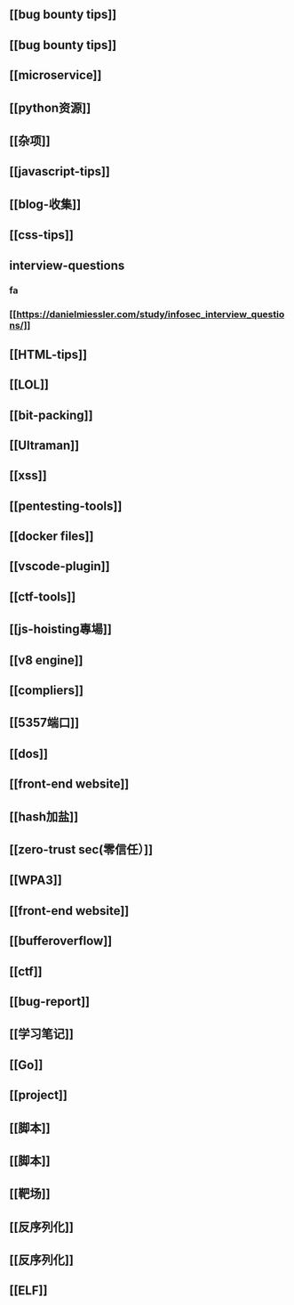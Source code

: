 ## [[bug bounty tips]]
## [[bug bounty tips]]
## [[microservice]]
## [[python资源]]
## [[杂项]]
## [[javascript-tips]]
## [[blog-收集]]
## [[css-tips]]
## interview-questions
### fa
### [[https://danielmiessler.com/study/infosec_interview_questions/]]
## [[HTML-tips]]
## [[LOL]]
## [[bit-packing]]
## [[Ultraman]]
## [[xss]]
## [[pentesting-tools]]
## [[docker files]]
## [[vscode-plugin]]
## [[ctf-tools]]
## [[js-hoisting專場]]
## [[v8 engine]]
## [[compliers]]
## [[5357端口]]
## [[dos]]
## [[front-end website]]
## [[hash加盐]]
## [[zero-trust sec(零信任）]]
## [[WPA3]]
## [[front-end website]]
## [[bufferoverflow]]
## [[ctf]]
## [[bug-report]]
## [[学习笔记]]
## [[Go]]
## [[project]]
## [[脚本]]
## [[脚本]]
## [[靶场]]
## [[反序列化]]
## [[反序列化]]
## [[ELF]]
